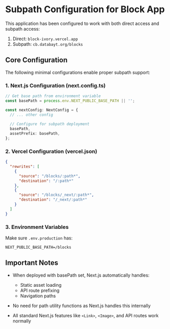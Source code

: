 # Subpath Configuration for Block App

This application has been configured to work with both direct access and subpath access:

1. Direct: `block-ivory.vercel.app`
2. Subpath: `cb.databayt.org/blocks`

## Core Configuration

The following minimal configurations enable proper subpath support:

### 1. Next.js Configuration (next.config.ts)

```typescript
// Get base path from environment variable
const basePath = process.env.NEXT_PUBLIC_BASE_PATH || '';

const nextConfig: NextConfig = {
  // ... other config
  
  // Configure for subpath deployment
  basePath,
  assetPrefix: basePath,
};
```

### 2. Vercel Configuration (vercel.json)

```json
{
  "rewrites": [
    {
      "source": "/blocks/:path*",
      "destination": "/:path*"
    },
    {
      "source": "/blocks/_next/:path*",
      "destination": "/_next/:path*"
    }
  ]
}
```

### 3. Environment Variables

Make sure `.env.production` has:

```
NEXT_PUBLIC_BASE_PATH=/blocks
```

## Important Notes

- When deployed with basePath set, Next.js automatically handles:
  - Static asset loading
  - API route prefixing
  - Navigation paths

- No need for path utility functions as Next.js handles this internally
- All standard Next.js features like `<Link>`, `<Image>`, and API routes work normally 